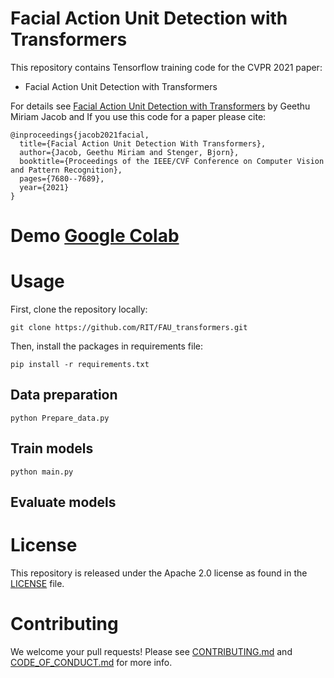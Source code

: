 # Facial Action Unit Detection with Transformers
 
This repository contains Tensorflow training code for the CVPR 2021 paper:
* Facial Action Unit Detection with Transformers
 
 
For details see [Facial Action Unit Detection with Transformers](https://openaccess.thecvf.com/content/CVPR2021/papers/Jacob_Facial_Action_Unit_Detection_With_Transformers_CVPR_2021_paper.pdf) by Geethu Miriam Jacob and
If you use this code for a paper please cite:
 
```
@inproceedings{jacob2021facial,
  title={Facial Action Unit Detection With Transformers},
  author={Jacob, Geethu Miriam and Stenger, Bjorn},
  booktitle={Proceedings of the IEEE/CVF Conference on Computer Vision and Pattern Recognition},
  pages={7680--7689},
  year={2021}
}
```
 
# Demo [Google Colab](https://openaccess.thecvf.com/content/CVPR2021/papers/Jacob_Facial_Action_Unit_Detection_With_Transformers_CVPR_2021_paper.pdf)
# Usage
 
First, clone the repository locally:
```
git clone https://github.com/RIT/FAU_transformers.git
```
Then, install the packages in requirements file:
 
```
pip install -r requirements.txt
```
 
## Data preparation
 
 ```
python Prepare_data.py
```

## Train models
 
```
python main.py
```
 
## Evaluate models
 
# License
This repository is released under the Apache 2.0 license as found in the [LICENSE](LICENSE) file.
 
# Contributing
We welcome your pull requests! Please see [CONTRIBUTING.md](.github/CONTRIBUTING.md) and [CODE_OF_CONDUCT.md](.github/CODE_OF_CONDUCT.md) for more info.
